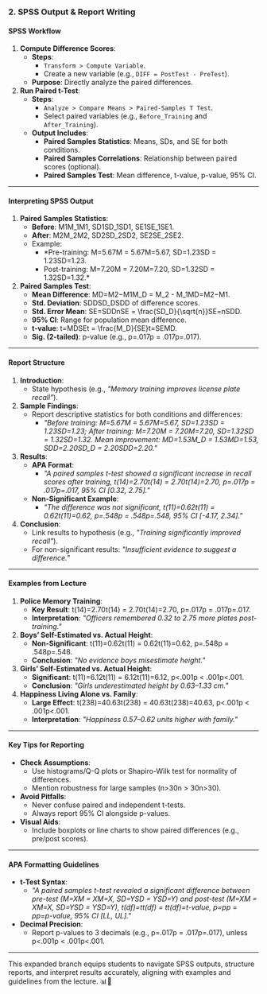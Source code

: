 
### **2. SPSS Output & Report Writing**

#### **SPSS Workflow**

1. **Compute Difference Scores**:
    - **Steps**:
        - `Transform > Compute Variable`.
        - Create a new variable (e.g., `DIFF = PostTest - PreTest`).
    - **Purpose**: Directly analyze the paired differences.
2. **Run Paired t-Test**:
    - **Steps**:
        - `Analyze > Compare Means > Paired-Samples T Test`.
        - Select paired variables (e.g., `Before_Training` and `After_Training`).
    - **Output Includes**:
        - **Paired Samples Statistics**: Means, SDs, and SE for both conditions.
        - **Paired Samples Correlations**: Relationship between paired scores (optional).
        - **Paired Samples Test**: Mean difference, t-value, p-value, 95% CI.

---

#### **Interpreting SPSS Output**

1. **Paired Samples Statistics**:
    - **Before**: M1M_1M1​, SD1SD_1SD1​, SE1SE_1SE1​.
    - **After**: M2M_2M2​, SD2SD_2SD2​, SE2SE_2SE2​.
    - Example:
        - *Pre-training: M=5.67M = 5.67M=5.67, SD=1.23SD = 1.23SD=1.23.
        - Post-training: M=7.20M = 7.20M=7.20, SD=1.32SD = 1.32SD=1.32.*
2. **Paired Samples Test**:
    - **Mean Difference**: MD=M2−M1M_D = M_2 - M_1MD​=M2​−M1​.
    - **Std. Deviation**: SDDSD_DSDD​ of difference scores.
    - **Std. Error Mean**: SE=SDDnSE = \frac{SD_D}{\sqrt{n}}SE=n​SDD​​.
    - **95% CI**: Range for population mean difference.
    - **t-value**: t=MDSEt = \frac{M_D}{SE}t=SEMD​​.
    - **Sig. (2-tailed)**: p-value (e.g., p=.017p = .017p=.017).

---

#### **Report Structure**

1. **Introduction**:
    - State hypothesis (e.g., _"Memory training improves license plate recall"_).
2. **Sample Findings**:
    - Report descriptive statistics for both conditions and differences:
        - _"Before training: M=5.67M = 5.67M=5.67, SD=1.23SD = 1.23SD=1.23; After training: M=7.20M = 7.20M=7.20, SD=1.32SD = 1.32SD=1.32. Mean improvement: MD=1.53M_D = 1.53MD​=1.53, SDD=2.20SD_D = 2.20SDD​=2.20."_
3. **Results**:
    - **APA Format**:
        - _"A paired samples t-test showed a significant increase in recall scores after training, t(14)=2.70t(14) = 2.70t(14)=2.70, p=.017p = .017p=.017, 95% CI [0.32, 2.75]."_
    - **Non-Significant Example**:
        - _"The difference was not significant, t(11)=0.62t(11) = 0.62t(11)=0.62, p=.548p = .548p=.548, 95% CI [-4.17, 2.34]."_
4. **Conclusion**:
    - Link results to hypothesis (e.g., _"Training significantly improved recall"_).
    - For non-significant results: _"Insufficient evidence to suggest a difference."_

---

#### **Examples from Lecture**

1. **Police Memory Training**:
    - **Key Result**: t(14)=2.70t(14) = 2.70t(14)=2.70, p=.017p = .017p=.017.
    - **Interpretation**: _"Officers remembered 0.32 to 2.75 more plates post-training."_
2. **Boys’ Self-Estimated vs. Actual Height**:
    - **Non-Significant**: t(11)=0.62t(11) = 0.62t(11)=0.62, p=.548p = .548p=.548.
    - **Conclusion**: _"No evidence boys misestimate height."_
3. **Girls’ Self-Estimated vs. Actual Height**:
    - **Significant**: t(11)=6.12t(11) = 6.12t(11)=6.12, p<.001p < .001p<.001.
    - **Conclusion**: _"Girls underestimated height by 0.63–1.33 cm."_
4. **Happiness Living Alone vs. Family**:
    - **Large Effect**: t(238)=40.63t(238) = 40.63t(238)=40.63, p<.001p < .001p<.001.
    - **Interpretation**: _"Happiness 0.57–0.62 units higher with family."_

---

#### **Key Tips for Reporting**

- **Check Assumptions**:
    - Use histograms/Q-Q plots or Shapiro-Wilk test for normality of differences.
    - Mention robustness for large samples (n>30n > 30n>30).
- **Avoid Pitfalls**:
    - Never confuse paired and independent t-tests.
    - Always report 95% CI alongside p-values.
- **Visual Aids**:
    - Include boxplots or line charts to show paired differences (e.g., pre/post scores).

---

#### **APA Formatting Guidelines**

- **t-Test Syntax**:
    - _"A paired samples t-test revealed a significant difference between pre-test (M=XM = XM=X, SD=YSD = YSD=Y) and post-test (M=XM = XM=X, SD=YSD = YSD=Y), t(df)=tt(df) = tt(df)=t-value, p=pp = pp=p-value, 95% CI [LL, UL]."_
- **Decimal Precision**:
    - Report p-values to 3 decimals (e.g., p=.017p = .017p=.017), unless p<.001p < .001p<.001.

---

This expanded branch equips students to navigate SPSS outputs, structure reports, and interpret results accurately, aligning with examples and guidelines from the lecture. 📊📝